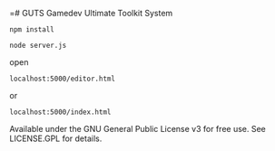 =# GUTS
Gamedev Ultimate Toolkit System

    npm install

    node server.js

open 

    localhost:5000/editor.html
or 

    localhost:5000/index.html

Available under the GNU General Public License v3 for free use. See LICENSE.GPL for details.

